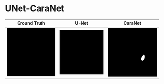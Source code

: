 # UNet-CaraNet
| Ground Truth | U-Net | CaraNet |
| :---: | :---: | :---: |
|<div align=center><img src="https://github.com/ytl0623/UNet-CaraNet/blob/main/mask.gif" width="240" alt="Result"/></div>|<div align=center><img src="https://github.com/ytl0623/UNet-CaraNet/blob/main/UNet.gif" width="240" alt="Result"/></div>|<div align=center><img src="https://github.com/ytl0623/UNet-CaraNet/blob/main/CaraNet.gif" width="240" alt="Result"/></div>|

